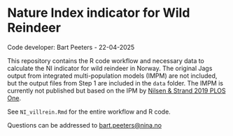 # Nature Index indicator for Wild Reindeer

Code developer: Bart Peeters - 22-04-2025

This repository contains the R code workflow and necessary data to calculate the NI indicator for wild reindeer in Norway. 
The original Jags output from integrated multi-population models (IMPM) are not included, but the output files from Step 1 are included in the `data` folder.
The IMPM is currently not published but based on the IPM by [Nilsen & Strand 2019 PLOS One](https://journals.plos.org/plosone/article?id=10.1371/journal.pone.0194566).

See `NI_villrein.Rmd` for the entire workflow and R code. 

Questions can be addressed to bart.peeters@nina.no
